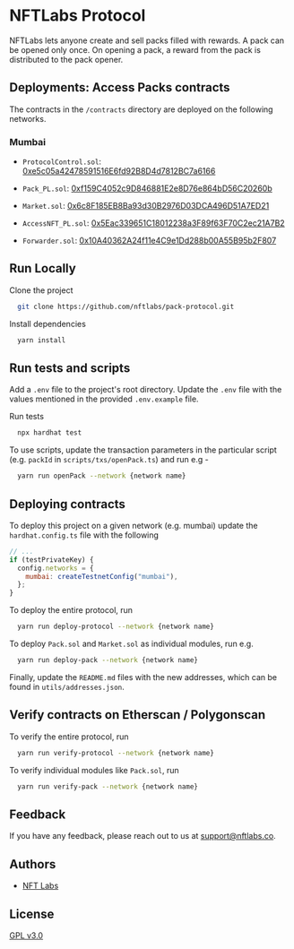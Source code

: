 # NFTLabs Protocol

NFTLabs lets anyone create and sell packs filled with rewards. A pack can be opened only once. On opening a pack, a reward
from the pack is distributed to the pack opener.

## Deployments: Access Packs contracts

The contracts in the `/contracts` directory are deployed on the following networks.

### Mumbai

- `ProtocolControl.sol`: [0xe5c05a42478591516E6fd92B8D4d7812BC7a6166](https://mumbai.polygonscan.com/address/0xe5c05a42478591516E6fd92B8D4d7812BC7a6166#code)

- `Pack_PL.sol`: [0xf159C4052c9D846881E2e8D76e864bD56C20260b](https://mumbai.polygonscan.com/address/0xf159C4052c9D846881E2e8D76e864bD56C20260b#code)

- `Market.sol`: [0x6c8F185EB8Ba93d30B2976D03DCA496D51A7ED21](https://mumbai.polygonscan.com/address/0x6c8F185EB8Ba93d30B2976D03DCA496D51A7ED21#code)

- `AccessNFT_PL.sol`: [0x5Eac339651C18012238a3F89f63F70C2ec21A7B2](https://mumbai.polygonscan.com/address/0x5Eac339651C18012238a3F89f63F70C2ec21A7B2#code)

- `Forwarder.sol`: [0x10A40362A24f11e4C9e1Dd288b00A55B95b2F807](https://mumbai.polygonscan.com/address/0x10A40362A24f11e4C9e1Dd288b00A55B95b2F807#code)

## Run Locally

Clone the project

```bash
  git clone https://github.com/nftlabs/pack-protocol.git
```

Install dependencies

```bash
  yarn install
```

## Run tests and scripts

Add a `.env` file to the project's root directory. Update the `.env` file with the values mentioned in the provided `.env.example` file.

Run tests

```bash
  npx hardhat test
```

To use scripts, update the transaction parameters in the particular script (e.g. `packId` in `scripts/txs/openPack.ts`) and run e.g -

```bash
  yarn run openPack --network {network name}
```

## Deploying contracts

To deploy this project on a given network (e.g. mumbai) update the `hardhat.config.ts` file with the following

```javascript
// ...
if (testPrivateKey) {
  config.networks = {
    mumbai: createTestnetConfig("mumbai"),
  };
}
```

To deploy the entire protocol, run

```bash
  yarn run deploy-protocol --network {network name}
```

To deploy `Pack.sol` and `Market.sol` as individual modules, run e.g.

```bash
  yarn run deploy-pack --network {network name}
```

Finally, update the `README.md` files with the new addresses, which can be found in `utils/addresses.json`.

## Verify contracts on Etherscan / Polygonscan

To verify the entire protocol, run

```bash
  yarn run verify-protocol --network {network name}
```

To verify individual modules like `Pack.sol`, run

```bash
  yarn run verify-pack --network {network name}
```

## Feedback

If you have any feedback, please reach out to us at support@nftlabs.co.

## Authors

- [NFT Labs](https://github.com/nftlabs)

## License

[GPL v3.0](https://choosealicense.com/licenses/gpl-3.0/)
